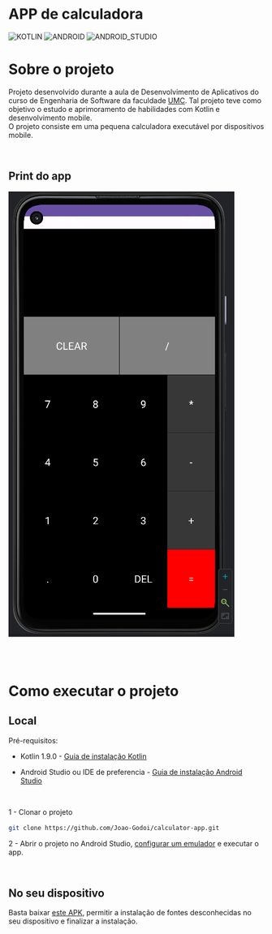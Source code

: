 # APP de calculadora

![KOTLIN](https://img.shields.io/badge/Kotlin-0095D5?&style=for-the-badge&logo=kotlin&logoColor=white)
![ANDROID](https://img.shields.io/badge/Android-3DDC84?style=for-the-badge&logo=android&logoColor=white)
![ANDROID_STUDIO](https://img.shields.io/badge/Android_Studio-3DDC84?style=for-the-badge&logo=android-studio&logoColor=white)

# Sobre o projeto

Projeto desenvolvido durante a
aula de Desenvolvimento de Aplicativos do curso de Engenharia de Software da faculdade [UMC](https://www.umc.br/).
Tal projeto teve como objetivo o estudo e aprimoramento de habilidades com Kotlin e desenvolvimento mobile. <br>
O projeto consiste em uma pequena calculadora executável por dispositivos mobile.


<br>

## Print do app

![Print](/docs/print.png)

<br> <br>

# Como executar o projeto

## Local

Pré-requisitos:

- Kotlin 1.9.0 - [Guia de instalação Kotlin](https://kotlinlang.org/docs/command-line.html)

- Android Studio ou IDE de preferencia - [Guia de instalação Android Studio](https://developer.android.com/studio)

<br>

1 - Clonar o projeto
```bash
git clone https://github.com/Joao-Godoi/calculator-app.git
```


2 - Abrir o projeto no Android Studio, [configurar um emulador](https://developer.android.com/studio/run/emulator?hl=pt-br) e executar o app.

<br>

## No seu dispositivo

Basta baixar [este APK](/docs/Calculator.apk), permitir a instalação de fontes desconhecidas no seu dispositivo e finalizar a instalação.
